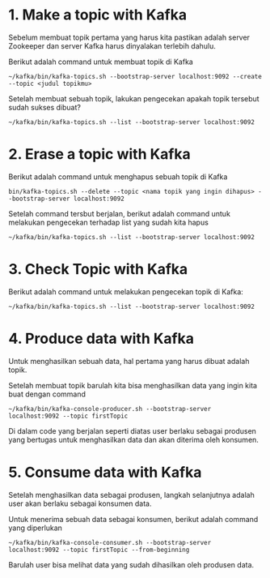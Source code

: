 # 1. Make a topic with Kafka

Sebelum membuat topik pertama yang harus kita pastikan adalah server Zookeeper dan server Kafka harus dinyalakan terlebih dahulu.

Berikut adalah command untuk membuat topik di Kafka

```
~/kafka/bin/kafka-topics.sh --bootstrap-server localhost:9092 --create --topic <judul topikmu>
```

Setelah membuat sebuah topik, lakukan pengecekan apakah topik tersebut sudah sukses dibuat?

```
~/kafka/bin/kafka-topics.sh --list --bootstrap-server localhost:9092
```

# 2. Erase a topic with Kafka

Berikut adalah command untuk menghapus sebuah topik di Kafka

```
bin/kafka-topics.sh --delete --topic <nama topik yang ingin dihapus> --bootstrap-server localhost:9092
```

Setelah command tersbut berjalan, berikut adalah command untuk melakukan pengecekan terhadap list yang sudah kita hapus

```
~/kafka/bin/kafka-topics.sh --list --bootstrap-server localhost:9092
```
# 3. Check Topic with Kafka
Berikut adalah command untuk melakukan pengecekan topik di Kafka:
```
~/kafka/bin/kafka-topics.sh --list --bootstrap-server localhost:9092
```
# 4. Produce data with Kafka

Untuk menghasilkan sebuah data, hal pertama yang harus dibuat adalah topik.

Setelah membuat topik barulah kita bisa menghasilkan data yang ingin kita buat dengan command

```
~/kafka/bin/kafka-console-producer.sh --bootstrap-server localhost:9092 --topic firstTopic
```

Di dalam code yang berjalan seperti diatas user berlaku sebagai produsen yang bertugas untuk menghasilkan data dan akan diterima oleh konsumen.

# 5. Consume data with Kafka

Setelah menghasilkan data sebagai produsen, langkah selanjutnya adalah user akan berlaku sebagai konsumen data.

Untuk menerima sebuah data sebagai konsumen, berikut adalah command yang diperlukan

```
~/kafka/bin/kafka-console-consumer.sh --bootstrap-server localhost:9092 --topic firstTopic --from-beginning
```

Barulah user bisa melihat data yang sudah dihasilkan oleh produsen data.
